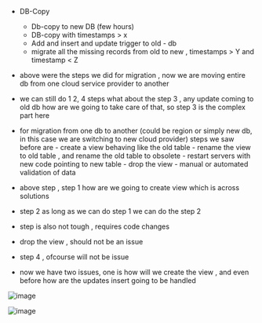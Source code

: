 - DB-Copy
    - Db-copy to new DB (few hours)
    - DB-copy with timestamps > x
    - Add and insert and update trigger to old - db
    - migrate all the missing records from old to new , timestamps > Y and timestamp < Z


- above were the steps we did for migration , now we are moving entire db from one cloud service provider to another
- we can still do 1 2, 4 steps what about the step 3 , any update coming to old db how are we going to take care of that, so step 3 is the complex part here

- for migration from one db to another (could be region or simply new db, in this case we are switching to new cloud provider) steps we saw before are
      -  create a view behaving like the old table
      -  rename the view to old table , and rename the old table to obsolete
      -  restart servers with new code pointing to new table
      -  drop the view
      -  manual or automated validation of data

- above step , step 1 how are we going to create view which is across solutions
- step 2 as long as we can do step 1 we can do the step 2
- step is also not tough , requires code changes
- drop the view , should not be an issue
- step 4 , ofcourse will not be issue

- now we have two issues, one is how will we create the view , and even before how are the updates insert going to be handled

![image](https://github.com/user-attachments/assets/4263b41c-e8be-49f6-95dc-c780be077d25)


![image](https://github.com/user-attachments/assets/fd7b7ce3-7a45-483b-b0c7-2304c31399c0)

